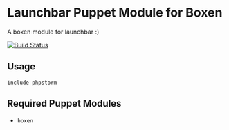 # Launchbar Puppet Module for Boxen

A boxen module for launchbar :)

[![Build Status](https://travis-ci.org/hco/puppet-launchbar.png?branch=master)](https://travis-ci.org/hco/puppet-launchbar)

## Usage

```puppet
include phpstorm
```

## Required Puppet Modules

* `boxen`
